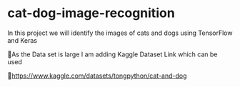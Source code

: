 # cat-dog-image-recognition

In this project we will identify the images of cats and dogs using TensorFlow and Keras

📍As the Data set is large I am adding Kaggle Dataset Link which can be used 

🔗https://www.kaggle.com/datasets/tongpython/cat-and-dog
